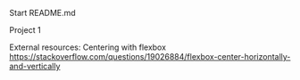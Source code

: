 Start README.md

Project 1

External resources:
Centering with flexbox
https://stackoverflow.com/questions/19026884/flexbox-center-horizontally-and-vertically
